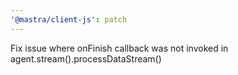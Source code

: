 ```yaml
---
'@mastra/client-js': patch
---
```


Fix issue where onFinish callback was not invoked in agent.stream().processDataStream()
